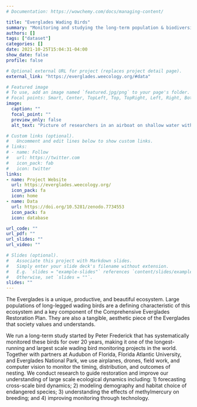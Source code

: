 ```yaml
---
# Documentation: https://wowchemy.com/docs/managing-content/

title: "Everglades Wading Birds"
summary: "Monitoring and studying the long-term population & biodiversity dynamics of wading birds in the Everglades."
authors: []
tags: ["dataset"]
categories: []
date: 2021-10-25T15:04:31-04:00
show_date: false
profile: false

# Optional external URL for project (replaces project detail page).
external_link: "https://everglades.weecology.org/#data"

# Featured image
# To use, add an image named `featured.jpg/png` to your page's folder.
# Focal points: Smart, Center, TopLeft, Top, TopRight, Left, Right, BottomLeft, Bottom, BottomRight.
image:
  caption: ""
  focal_point: ""
  preview_only: false
  alt_text: "Picture of researchers in an airboat on shallow water with lily pads and trees in the background"

# Custom links (optional).
#   Uncomment and edit lines below to show custom links.
# links:
# - name: Follow
#   url: https://twitter.com
#   icon_pack: fab
#   icon: twitter
links:
- name: Project Website
  url: https://everglades.weecology.org/
  icon_pack: fa
  icon: home
- name: Data
  url: https://doi.org/10.5281/zenodo.7734553
  icon_pack: fa
  icon: database

url_code: ""
url_pdf: ""
url_slides: ""
url_video: ""

# Slides (optional).
#   Associate this project with Markdown slides.
#   Simply enter your slide deck's filename without extension.
#   E.g. `slides = "example-slides"` references `content/slides/example-slides.md`.
#   Otherwise, set `slides = ""`.
slides: ""
---
```


The Everglades is a unique, productive, and beautiful ecosystem. Large populations of long-legged wading birds are a defining characteristic of this ecosystem and a key component of the Comprehensive Everglades Restoration Plan. They are also a tangible, aesthetic piece of the Everglades that society values and understands.

We run a long-term study started by Peter Frederick that has systematically monitored these birds for over 20 years, making it one of the longest-running and largest scale wading bird monitoring projects in the world. Together with partners at Audubon of Florida, Florida Atlantic University, and Everglades National Park, we use airplanes, drones, field work, and computer vision to monitor the timing, distribution, and outcomes of nesting. We conduct research to guide restoration and improve our understanding of large scale ecological dynamics including: 1) forecasting cross-scale bird dynamics; 2) modeling demography and habitat choice of endangered species; 3) understanding the effects of methylmercury on breeding; and 4) improving monitoring through technology.
